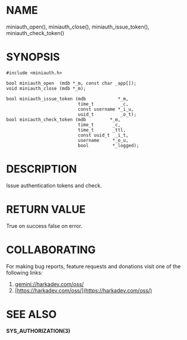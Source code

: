 # NAME

miniauth_open(), miniauth_close(), miniauth_issue_token(),
miniauth_check_token()

# SYNOPSIS

    #include <miniauth.h>
    
    bool miniauth_open  (mdb *_m, const char _app[]);
    void miniauth_close (mdb *_m);
    
    bool miniauth_issue_token (mdb            *_m,
                               time_t          _c,
                               const username *_i_u,
                               uuid_t          _o_t);
    bool miniauth_check_token (mdb         *_m,
                               time_t       _c,
                               time_t       _ttl,
                               const uuid_t  _i_t,
                               username     *_o_u,
                               bool         *_logged);

# DESCRIPTION

Issue authentication tokens and check.

# RETURN VALUE

True on success false on error.

# COLLABORATING

For making bug reports, feature requests and donations visit one of the
following links:

1. [gemini://harkadev.com/oss/](gemini://harkadev.com/oss/)
2. [https://harkadev.com/oss/](https://harkadev.com/oss/)

# SEE ALSO

**SYS_AUTHORIZATION(3)**
